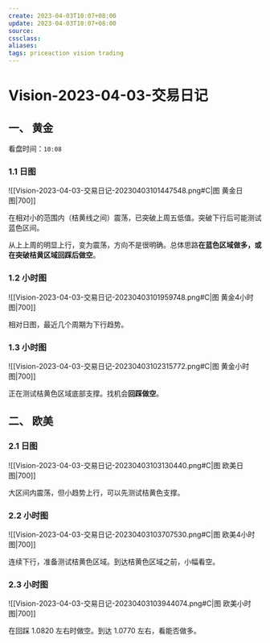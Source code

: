 ```yaml
---
create: 2023-04-03T10:07+08:00
update: 2023-04-03T10:07+08:00
source:
cssclass:
aliases:
tags: priceaction vision trading
---
```


# Vision-2023-04-03-交易日记

## 一、 黄金

看盘时间：`10:08`

### 1.1 日图

![[Vision-2023-04-03-交易日记-20230403101447548.png#C|图 黄金日图|700]]

在相对小的范围内（桔黄线之间）震荡，已突破上周五低值。突破下行后可能测试蓝色区间。

从上上周的明显上行，变为震荡，方向不是很明确。总体思路**在蓝色区域做多，或在突破桔黄区域回踩后做空**。

### 1.2 小时图

![[Vision-2023-04-03-交易日记-20230403101959748.png#C|图 黄金4小时图|700]]

相对日图，最近几个周期为下行趋势。

### 1.3 小时图

![[Vision-2023-04-03-交易日记-20230403102315772.png#C|图 黄金小时图|700]]

正在测试桔黄色区域底部支撑。找机会**回踩做空**。

## 二、 欧美

### 2.1 日图

![[Vision-2023-04-03-交易日记-20230403103130440.png#C|图 欧美日图|700]]

大区间内震荡，但小趋势上行，可以先测试桔黄色支撑。

### 2.2 小时图

![[Vision-2023-04-03-交易日记-20230403103707530.png#C|图 欧美4小时图|700]]

连续下行，准备测试桔黄色区域。到达桔黄色区域之前，小幅看空。

### 2.3 小时图

![[Vision-2023-04-03-交易日记-20230403103944074.png#C|图 欧美小时图|700]]

在回踩 1.0820 左右时做空。到达 1.0770 左右，看能否做多。
